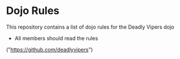 Dojo Rules
==========

This repository contains a list of dojo rules for the Deadly Vipers dojo

* All members should read the rules

("https://github.com/deadlyvipers")

